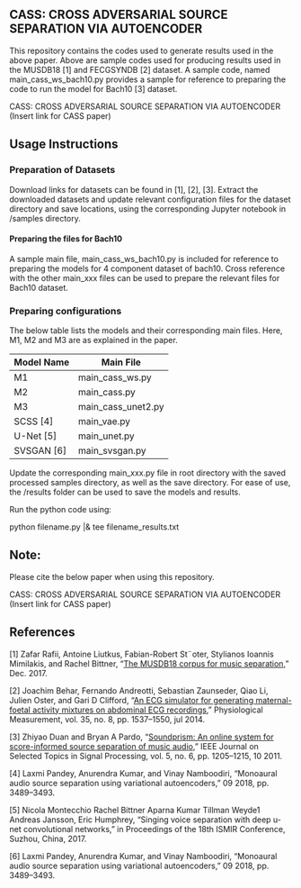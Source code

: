 ## CASS: CROSS ADVERSARIAL SOURCE SEPARATION VIA AUTOENCODER

This repository contains the codes used to generate results used in the above paper. Above are sample codes used for producing results used in the MUSDB18 [1] and FECGSYNDB [2] dataset. A sample code, named main_cass_ws_bach10.py provides a sample for reference to preparing the code to run the model for Bach10 [3] dataset.

CASS: CROSS ADVERSARIAL SOURCE SEPARATION VIA AUTOENCODER (Insert link for CASS paper)

## Usage Instructions

### Preparation of Datasets

Download links for datasets can be found in [1], [2], [3]. Extract the downloaded datasets and update relevant configuration files for the dataset directory and save locations, using the corresponding Jupyter notebook in /samples directory.

#### Preparing the files for Bach10

A sample main file, main_cass_ws_bach10.py is included for reference to preparing the models for 4 component dataset of bach10. Cross reference with the other main_xxx files can be used to prepare the relevant files for Bach10 dataset.

### Preparing configurations

The below table lists the models and their corresponding main files. Here, M1, M2 and M3 are as explained in the paper.

| Model Name    | Main File          |
| ------------- | ------------------ |
| M1            | main_cass_ws.py    |
| M2            | main_cass.py       |
| M3            | main_cass_unet2.py |
| SCSS [4]      | main_vae.py        |
| U-Net [5]     | main_unet.py       |
| SVSGAN [6]    | main_svsgan.py     |

Update the corresponding main_xxx.py file in root directory with the saved processed samples directory, as well as the save directory. For ease of use, the /results folder can be used to save the models and results.

Run the python code using:

python filename.py |& tee filename_results.txt

## Note:

Please cite the below paper when using this repository.

CASS: CROSS ADVERSARIAL SOURCE SEPARATION VIA AUTOENCODER (Insert link for CASS paper)

## References

[1] Zafar Rafii, Antoine Liutkus, Fabian-Robert St¨oter, Stylianos Ioannis Mimilakis, and Rachel Bittner, “[The MUSDB18 corpus for music separation](https://sigsep.github.io/datasets/musdb.html),” Dec. 2017.

[2] Joachim Behar, Fernando Andreotti, Sebastian Zaunseder, Qiao Li, Julien Oster, and Gari D Clifford, “[An ECG simulator for generating maternal-foetal activity mixtures on abdominal ECG recordings](https://github.com/fernandoandreotti/fecgsyn),” Physiological Measurement, vol. 35, no. 8, pp. 1537–1550, jul 2014.

[3] Zhiyao Duan and Bryan A Pardo, “[Soundprism: An online system for score-informed source separation of music audio](http://music.cs.northwestern.edu/data/Bach10_Dataset_Description.pdf),” IEEE Journal on Selected Topics in Signal Processing, vol. 5, no. 6, pp. 1205–1215, 10 2011.

[4] Laxmi Pandey, Anurendra Kumar, and Vinay Namboodiri, “Monoaural audio source separation using variational autoencoders,” 09 2018, pp. 3489–3493.

[5] Nicola Montecchio Rachel Bittner Aparna Kumar Tillman Weyde1 Andreas Jansson, Eric Humphrey, “Singing voice separation with deep u-net convolutional networks,” in Proceedings of the 18th ISMIR Conference, Suzhou, China, 2017.

[6] Laxmi Pandey, Anurendra Kumar, and Vinay Namboodiri, “Monoaural audio source separation using variational autoencoders,” 09 2018, pp. 3489–3493.
